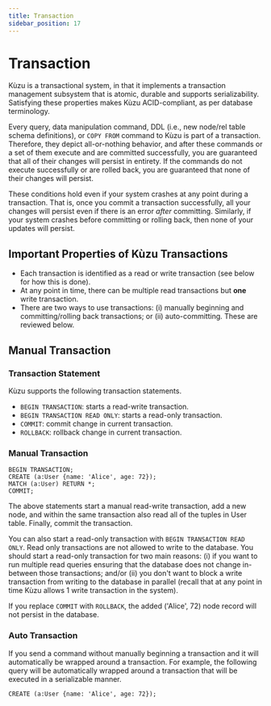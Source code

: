 ```yaml
---
title: Transaction
sidebar_position: 17
---
```


# Transaction

Kùzu is a transactional system, in that it implements a transaction management subsystem that is atomic, durable and supports serializability. Satisfying these properties makes Kùzu ACID-compliant, as per database terminology.

Every query, data manipulation command, DDL (i.e., new node/rel table schema definitions), or `COPY FROM` command to Kùzu is part of a transaction. Therefore, they depict all-or-nothing behavior, and after these commands or a set of them execute and are committed successfully, you are guaranteed that all of their changes will persist in entirety. If the commands do not execute successfully or are rolled back, you are guaranteed that none of their changes will persist.

These conditions hold even if your system crashes at any point during a transaction. That is, once you commit a transaction successfully, all your changes will persist even if there is an error *after* committing. Similarly, if your system crashes before committing or rolling back, then none of your updates will persist.

## Important Properties of Kùzu Transactions
- Each transaction is identified as a read or write transaction (see below for how this is done).
- At any point in time, there can be multiple read transactions but **one** write transaction.
- There are two ways to use transactions: (i) manually beginning and committing/rolling back transactions; 
or (ii) auto-committing. These are reviewed below.

## Manual Transaction

### Transaction Statement
Kùzu supports the following transaction statements.
- `BEGIN TRANSACTION`: starts a read-write transaction. 
- `BEGIN TRANSACTION READ ONLY`: starts a read-only transaction.
- `COMMIT`: commit change in current transaction.
- `ROLLBACK`: rollback change in current transaction.

### Manual Transaction
```
BEGIN TRANSACTION;
CREATE (a:User {name: 'Alice', age: 72});
MATCH (a:User) RETURN *;
COMMIT;
```
The above statements start a manual read-write transaction, add a new node, and within the same transaction also read all of the tuples in User table. Finally, commit the transaction.

You can also start a read-only transaction with `BEGIN TRANSACTION READ ONLY`. Read only transactions are not allowed to write to the database. You should start a read-only transaction for two main reasons: (i) if you want to run multiple read queries ensuring that the database does not change in-between those transactions; and/or (ii) you don't want to block a write transaction from writing to the database in parallel (recall that at any point in time Kùzu allows 1 write transaction in the system).

If you replace `COMMIT` with `ROLLBACK`, the added ('Alice', 72) node record will not persist in the database.

### Auto Transaction
If you send a command without manually beginning a transaction and it will automatically be wrapped around a transaction. For example, the following query will be automatically wrapped around a transaction that will be executed in a serializable manner.
```
CREATE (a:User {name: 'Alice', age: 72});
```
